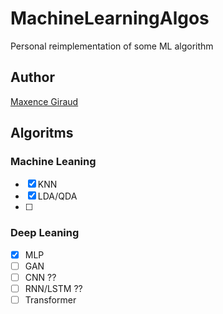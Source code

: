# MachineLearningAlgos
Personal reimplementation of some ML algorithm

## Author
[Maxence Giraud](https://github.com/MaxenceGiraud/)

## Algoritms

### Machine Leaning
- [x] KNN
- [x] LDA/QDA
- [ ] 
### Deep Leaning
- [x] MLP
- [ ] GAN 
- [ ] CNN ??
- [ ] RNN/LSTM ?? 
- [ ] Transformer
